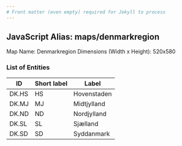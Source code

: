```yaml
---
# Front matter (even empty) required for Jekyll to process
---
```


## JavaScript Alias: maps/denmarkregion

Map Name: Denmarkregion
Dimensions (Width x Height): 520x580





### List of Entities

ID | Short label | Label
---|---|---|
DK.HS|HS|Hovenstaden
DK.MJ|MJ|Midtjylland
DK.ND|ND|Nordjylland
DK.SL|SL|Sjælland
DK.SD|SD|Syddanmark

